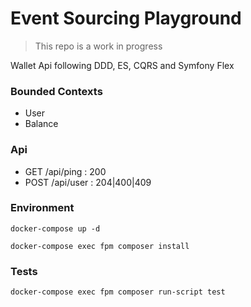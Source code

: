 Event Sourcing Playground
=========================

> This repo is a work in progress

Wallet Api following DDD, ES, CQRS and Symfony Flex

### Bounded Contexts

- User
- Balance

### Api

- GET  /api/ping : 200
- POST /api/user : 204|400|409

### Environment

`docker-compose up -d`

`docker-compose exec fpm composer install`

### Tests

`docker-compose exec fpm composer run-script test`